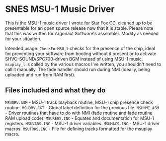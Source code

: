 SNES MSU-1 Music Driver
=======================

This is the MSU-1 music driver I wrote for Star Fox CD, cleaned up to be presentable for an open source release now that it is stable.
Please note that this was written for Argonaut Software's assembler. Modify as needed for your situation.

Intended usage:
``CheckForMSU_l`` checks for the presence of the chip, ideal for preventing your software from booting without it present or to activate SHVC-SOUND/SPC700-driven BGM instead of using MSU-1 music.
``msuplay_l`` is called by the various macros I've written, you shouldn't need to call it manually.
The fade handler should run during NMI (ideally, being uploaded and run from RAM first).

## Files included and what they do
``MSUDRV.ASM`` - MSU-1 track playback routine, MSU-1 chip presence check routine.
``MSUDRV.EXT`` - Global label definition for the previous file.
``MSUNMI.ASM`` - Driver routines that have to do with NMI (fade routine and fade routine RAM upload code).
``MSUREGS.INC`` - Equates and documentation for MSU-1 registers.
``MSUVARS.INC`` - MSU-1 driver variables.
``MSUMACS.INC`` - MSU-1 driver macros.
``MSUTRKS.INC`` - File for defining tracks formatted for the msuplay macro.